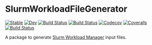 # SlurmWorkloadFileGenerator

[![Stable](https://img.shields.io/badge/docs-stable-blue.svg)](https://singularitti.github.io/SlurmWorkloadFileGenerator.jl/stable)
[![Dev](https://img.shields.io/badge/docs-dev-blue.svg)](https://singularitti.github.io/SlurmWorkloadFileGenerator.jl/dev)
[![Build Status](https://travis-ci.com/singularitti/SlurmWorkloadFileGenerator.jl.svg?branch=master)](https://travis-ci.com/singularitti/SlurmWorkloadFileGenerator.jl)
[![Build Status](https://ci.appveyor.com/api/projects/status/github/singularitti/SlurmWorkloadFileGenerator.jl?svg=true)](https://ci.appveyor.com/project/singularitti/SlurmWorkloadFileGenerator-jl)
[![Codecov](https://codecov.io/gh/singularitti/SlurmWorkloadFileGenerator.jl/branch/master/graph/badge.svg)](https://codecov.io/gh/singularitti/SlurmWorkloadFileGenerator.jl)
[![Coveralls](https://coveralls.io/repos/github/singularitti/SlurmWorkloadFileGenerator.jl/badge.svg?branch=master)](https://coveralls.io/github/singularitti/SlurmWorkloadFileGenerator.jl?branch=master)
[![Build Status](https://api.cirrus-ci.com/github/singularitti/SlurmWorkloadFileGenerator.jl.svg)](https://cirrus-ci.com/github/singularitti/SlurmWorkloadFileGenerator.jl)

A package to generate [Slurm Workload Manager](https://slurm.schedmd.com/documentation.html) input files.
